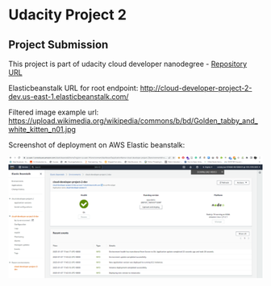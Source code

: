 # Udacity Project 2 

## Project Submission

This project is part of udacity cloud developer nanodegree - [Repository URL](https://github.com/1Jayso/udacity-cloud-developer-project-2)

Elasticbeanstalk URL for root endpoint: http://cloud-developer-project-2-dev.us-east-1.elasticbeanstalk.com/

Filtered image example url: https://upload.wikimedia.org/wikipedia/commons/b/bd/Golden_tabby_and_white_kitten_n01.jpg

Screenshot of deployment on AWS Elastic beanstalk:

![Deplyment Screenshot](deployment_screenshots/Screenshot-2023-01-07.png?raw=true "Title")